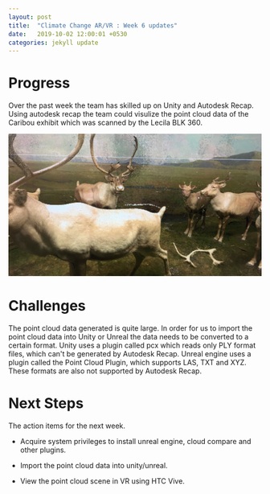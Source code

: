 ```yaml
---
layout: post
title:  "Climate Change AR/VR : Week 6 updates"
date:   2019-10-02 12:00:01 +0530
categories: jekyll update
---
```


# Progress
Over the past week the team has skilled up on Unity and Autodesk Recap. Using autodesk recap the team could visulize the point cloud data of the Caribou exhibit which was scanned by the Lecila BLK 360. 

![Caribou Scan](cariboupintcloud.JPG) 

# Challenges
The point cloud data generated is quite large. In order for us to import the point cloud data into Unity or Unreal the data needs to be converted to a certain format. Unity uses a plugin called pcx which reads only PLY format files, which can't be generated by Autodesk Recap. Unreal engine uses a plugin called the Point Cloud Plugin, which supports LAS, TXT and XYZ. These formats are also not supported by Autodesk Recap.

# Next Steps

The action items for the next week.
 
- Acquire system privileges to install unreal engine, cloud compare and other plugins.

- Import the point cloud data into unity/unreal.

- View the point cloud scene in VR using HTC Vive.
